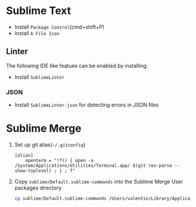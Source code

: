 # Sublime Text

* Install `Package Control`(cmd+shift+P)
* Install `A File Icon`

## Linter

The following IDE like featues can be enabled by installing:

* Install `SublimeLinter`

### JSON

* Install `SublimeLinter-json` for detecting errors in JSON files

# Sublime Merge

1. Set up git alias(`~/.gitconfig`)

    ```
    [alias]
    	openterm = "!f() { open -a /System/Applications/Utilities/Terminal.app/ $(git rev-parse --show-toplevel) ; } ; f"
    ```

1. Copy `sublime/Default.sublime-commands` into the Sublime Merge User packages directory

	```bash
	cp sublime/Default.sublime-commands /Users/valentin/Library/Application Support/Sublime Merge/Packages/User
	```
